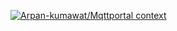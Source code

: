 [![Arpan-kumawat/Mqttportal context](https://badge.forgithub.com/Arpan-kumawat/Mqttportal)](https://uithub.com/Arpan-kumawat/Mqttportal)
